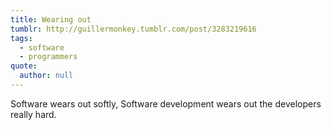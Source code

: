 ```yaml
---
title: Wearing out
tumblr: http://guillermonkey.tumblr.com/post/3283219616
tags:
  - software
  - programmers
quote:
  author: null
---
```


Software wears out softly, Software development wears out the developers really hard.
